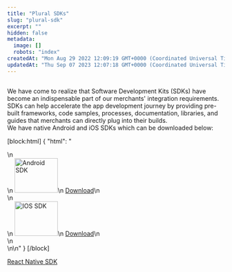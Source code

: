 ```yaml
---
title: "Plural SDKs"
slug: "plural-sdk"
excerpt: ""
hidden: false
metadata: 
  image: []
  robots: "index"
createdAt: "Mon Aug 29 2022 12:09:19 GMT+0000 (Coordinated Universal Time)"
updatedAt: "Thu Sep 07 2023 12:07:18 GMT+0000 (Coordinated Universal Time)"
---
```

## 

We have come to realize that Software Development Kits (SDKs) have become an indispensable part of our merchants' integration requirements. SDKs can help accelerate the app development journey by providing pre-built frameworks, code samples, processes, documentation, libraries, and guides that merchants can directly plug into their builds.  
We have native Android and iOS SDKs which can be downloaded below:

[block:html]
{
  "html": "<div class='main-content'>\n  <div class='sdk-content android'>\n    <img width='100' height='80' src='https://1000logos.net/wp-content/uploads/2016/10/Android-Logo-2008-768x483.png' alt='Android SDK'/>\n    <a target='_blank' href='https://d3bms2usoljk78.cloudfront.net/Plural/Android/V1.0/Plural-SDK.aar'>Download</a>\n  </div>\n  <div class='sdk-content ios'>\n    <img width='100' height='80' src='https://1000logos.net/wp-content/uploads/2017/02/iOS-Logo-2016.jpg' alt='IOS SDK'/>\n    <a target='_blank' href='https://d3bms2usoljk78.cloudfront.net/Plural/IOS/V1.0/Plural-SDK.zip'>Download</a>\n  </div>\n</div>\n\n<style>\n.main-content {\n    display: flex;\n    height: 500px;\n    justify-content: space-evenly;\n    align-items: flex-start;\n    width: 300px;\n    margin: 0 auto;\n}\n.sdk-content {\n    display: flex;\n    flex-direction: column;\n    justify-content: center;\n    align-items: center;\n  }\n  \n.sdk-content > a {\n    color: #fff;\n    background: blue;\n    text-decoration: none !important;\n    padding: 8px;\n  }\n</style>"
}
[/block]


[React Native SDK](https://github.com/shivapinelabs/plural-react-native)
